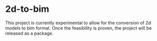 # 2d-to-bim

This project is currently experimental to allow for the conversion of 2d models to bim format.
Once the feasibility is proven, the project will be released as a package.
